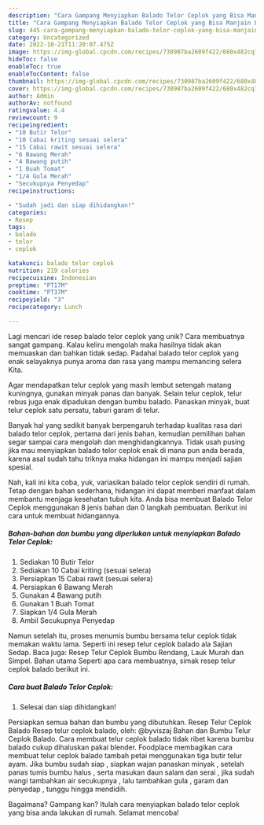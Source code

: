 ```yaml
---
description: "Cara Gampang Menyiapkan Balado Telor Ceplok yang Bisa Manjain Lidah"
title: "Cara Gampang Menyiapkan Balado Telor Ceplok yang Bisa Manjain Lidah"
slug: 445-cara-gampang-menyiapkan-balado-telor-ceplok-yang-bisa-manjain-lidah
category: Uncategorized
date: 2022-10-21T11:20:07.475Z
image: https://img-global.cpcdn.com/recipes/730987ba2609f422/680x482cq70/balado-telor-ceplok-foto-resep-utama.jpg
hideToc: false
enableToc: true
enableTocContent: false
thumbnail: https://img-global.cpcdn.com/recipes/730987ba2609f422/680x482cq70/balado-telor-ceplok-foto-resep-utama.jpg
cover: https://img-global.cpcdn.com/recipes/730987ba2609f422/680x482cq70/balado-telor-ceplok-foto-resep-utama.jpg
author: Admin
authorAv: notfound
ratingvalue: 4.4
reviewcount: 9
recipeingredient:
- "10 Butir Telor"
- "10 Cabai kriting sesuai selera"
- "15 Cabai rawit sesuai selera"
- "6 Bawang Merah"
- "4 Bawang putih"
- "1 Buah Tomat"
- "1/4 Gula Merah"
- "Secukupnya Penyedap"
recipeinstructions:

- "Sudah jadi dan siap dihidangkan!"
categories:
- Resep
tags:
- balado
- telor
- ceplok

katakunci: balado telor ceplok 
nutrition: 219 calories
recipecuisine: Indonesian
preptime: "PT17M"
cooktime: "PT37M"
recipeyield: "3"
recipecategory: Lunch

---
```





Lagi mencari ide resep balado telor ceplok yang unik? Cara membuatnya sangat gampang. Kalau keliru mengolah maka hasilnya tidak akan memuaskan dan bahkan tidak sedap. Padahal balado telor ceplok yang enak selayaknya punya aroma dan rasa yang mampu memancing selera Kita.





Agar mendapatkan telur ceplok yang masih lembut setengah matang kuningnya, gunakan minyak panas dan banyak. Selain telur ceplok, telur rebus juga enak dipadukan dengan bumbu balado. Panaskan minyak, buat telur ceplok satu persatu, taburi garam di telur.

Banyak hal yang sedikit banyak berpengaruh terhadap kualitas rasa dari balado telor ceplok, pertama dari jenis bahan, kemudian pemilihan bahan segar sampai cara mengolah dan menghidangkannya. Tidak usah pusing jika mau menyiapkan balado telor ceplok enak di mana pun anda berada, karena asal sudah tahu triknya maka hidangan ini mampu menjadi sajian spesial.






Nah, kali ini kita coba, yuk, variasikan balado telor ceplok sendiri di rumah. Tetap dengan bahan sederhana, hidangan ini dapat memberi manfaat dalam membantu menjaga kesehatan tubuh kita. Anda bisa membuat Balado Telor Ceplok menggunakan 8 jenis bahan dan 0 langkah pembuatan. Berikut ini cara untuk membuat hidangannya.

<!--inarticleads1-->

##### Bahan-bahan dan bumbu yang diperlukan untuk menyiapkan Balado Telor Ceplok:

1. Sediakan 10 Butir Telor
1. Sediakan 10 Cabai kriting (sesuai selera)
1. Persiapkan 15 Cabai rawit (sesuai selera)
1. Persiapkan 6 Bawang Merah
1. Gunakan 4 Bawang putih
1. Gunakan 1 Buah Tomat
1. Siapkan 1/4 Gula Merah
1. Ambil Secukupnya Penyedap


Namun setelah itu, proses menumis bumbu bersama telur ceplok tidak memakan waktu lama. Seperti ini resep telur ceplok balado ala Sajian Sedap. Baca juga: Resep Telur Ceplok Bumbu Rendang, Lauk Murah dan Simpel. Bahan utama Seperti apa cara membuatnya, simak resep telur ceplok balado berikut ini. 

<!--inarticleads2-->

##### Cara buat Balado Telor Ceplok:


1. Selesai dan siap dihidangkan!

Persiapkan semua bahan dan bumbu yang dibutuhkan. Resep Telur Ceplok Balado Resep telur ceplok balado, oleh: @byviszaj Bahan dan Bumbu Telur Ceplok Balado. Cara membuat telur ceplok balado tidak ribet karena bumbu balado cukup dihaluskan pakai blender. Foodplace membagikan cara membuat telur ceplok balado tambah petai menggunakan tiga butir telur ayam. Jika bumbu sudah siap , siapkan wajan panaskan minyak , setelah panas tumis bumbu halus , serta masukan daun salam dan serai , jika sudah wangi tambahkan air secukupnya , lalu tambahkan gula , garam dan penyedap , tunggu hingga mendidih. 

Bagaimana? Gampang kan? Itulah cara menyiapkan balado telor ceplok yang bisa anda lakukan di rumah. Selamat mencoba!
